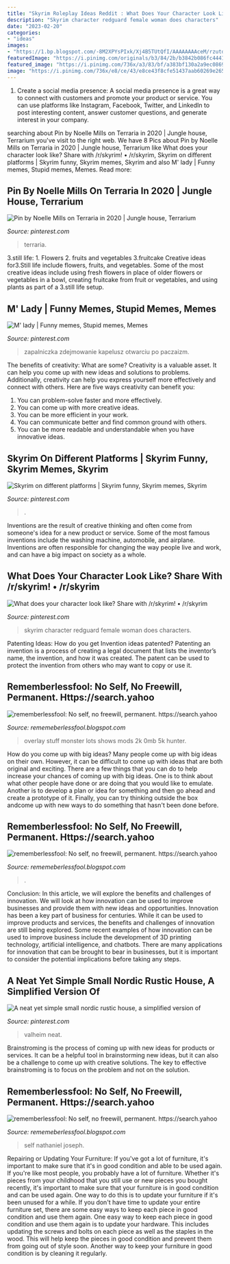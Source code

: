```yaml
---
title: "Skyrim Roleplay Ideas Reddit : What Does Your Character Look Like? Share With /r/skyrim! • /r/skyrim"
description: "Skyrim character redguard female woman does characters"
date: "2023-02-20"
categories:
- "ideas"
images:
- "https://1.bp.blogspot.com/-8M2XPYsPIxk/Xj4B5TUtQfI/AAAAAAAAceM/rzutdsOGFiQ6UFF2sQyhRgZMXGsxW1QTQCLcBGAsYHQ/s320/Untitled371.png"
featuredImage: "https://i.pinimg.com/originals/b3/84/2b/b3842b086fc44415f392cd2caa404f6d.jpg"
featured_image: "https://i.pinimg.com/736x/a3/83/bf/a383bf130a2a9ec08698d4b3ef67b2e7.jpg"
image: "https://i.pinimg.com/736x/e8/ce/43/e8ce43f8cfe51437aab60269e26523c1.jpg"
---
```



1. Create a social media presence: A social media presence is a great way to connect with customers and promote your product or service. You can use platforms like Instagram, Facebook, Twitter, and LinkedIn to post interesting content, answer customer questions, and generate interest in your company.

	

		
searching about Pin by Noelle Mills on Terraria in 2020 | Jungle house, Terrarium you've visit to the right web. We have 8 Pics about Pin by Noelle Mills on Terraria in 2020 | Jungle house, Terrarium like What does your character look like? Share with /r/skyrim! • /r/skyrim, Skyrim on different platforms | Skyrim funny, Skyrim memes, Skyrim and also M&#039; lady | Funny memes, Stupid memes, Memes. Read more:
		
    
## Pin By Noelle Mills On Terraria In 2020 | Jungle House, Terrarium

<img loading=lazy src="https://i.pinimg.com/736x/e8/ce/43/e8ce43f8cfe51437aab60269e26523c1.jpg" onerror="this.onerror=null;this.src='https://tse1.mm.bing.net/th?id=OIP.32Of0Us7RXqTRhnHB0SDVwHaE_&amp;pid=15.1';" alt="Pin by Noelle Mills on Terraria in 2020 | Jungle house, Terrarium">

_Source: pinterest.com_

>terraria. 

	

3.still life: 1. Flowers 2. fruits and vegetables 3.fruitcake
Creative ideas for3.Still life include flowers, fruits, and vegetables. Some of the most creative ideas include using fresh flowers in place of older flowers or vegetables in a bowl, creating fruitcake from fruit or vegetables, and using plants as part of a 3.still life setup.

    
## M&#039; Lady | Funny Memes, Stupid Memes, Memes

<img loading=lazy src="https://i.pinimg.com/originals/0f/68/aa/0f68aa8d95fb1d03448c6c1dca2064af.jpg" onerror="this.onerror=null;this.src='https://tse1.mm.bing.net/th?id=OIP.hf3e1hLpqvUI2ItAJRiXlwHaHU&amp;pid=15.1';" alt="M&#039; lady | Funny memes, Stupid memes, Memes">

_Source: pinterest.com_

>zapalniczka zdejmowanie kapelusz otwarciu po paczaizm. 

	

The benefits of creativity: What are some?
Creativity is a valuable asset. It can help you come up with new ideas and solutions to problems. Additionally, creativity can help you express yourself more effectively and connect with others. Here are five ways creativity can benefit you: 
1) You can problem-solve faster and more effectively.
2) You can come up with more creative ideas.
3) You can be more efficient in your work.
4) You can communicate better and find common ground with others.
5) You can be more readable and understandable when you have innovative ideas.

    
## Skyrim On Different Platforms | Skyrim Funny, Skyrim Memes, Skyrim

<img loading=lazy src="https://i.pinimg.com/736x/a3/83/bf/a383bf130a2a9ec08698d4b3ef67b2e7.jpg" onerror="this.onerror=null;this.src='https://tse1.mm.bing.net/th?id=OIP.UdcGK5yPqCZ9jS7po0XZ7wAAAA&amp;pid=15.1';" alt="Skyrim on different platforms | Skyrim funny, Skyrim memes, Skyrim">

_Source: pinterest.com_

>. 

	

Inventions are the result of creative thinking and often come from someone's idea for a new product or service. Some of the most famous inventions include the washing machine, automobile, and airplane. Inventions are often responsible for changing the way people live and work, and can have a big impact on society as a whole.

    
## What Does Your Character Look Like? Share With /r/skyrim! • /r/skyrim

<img loading=lazy src="https://i.pinimg.com/originals/b3/84/2b/b3842b086fc44415f392cd2caa404f6d.jpg" onerror="this.onerror=null;this.src='https://tse1.mm.bing.net/th?id=OIP.JvSsM9du8J4NX2o5K7TI6AHaEo&amp;pid=15.1';" alt="What does your character look like? Share with /r/skyrim! • /r/skyrim">

_Source: pinterest.com_

>skyrim character redguard female woman does characters. 

	

Patenting Ideas: How do you get Invention ideas patented?
Patenting an invention is a process of creating a legal document that lists the inventor’s name, the invention, and how it was created. The patent can be used to protect the invention from others who may want to copy or use it.

    
## Rememberlessfool: No Self, No Freewill, Permanent. Https://search.yahoo

<img loading=lazy src="https://staticdelivery.nexusmods.com/mods/2531/images/thumbnails/142/142-1552177366-195824757.png" onerror="this.onerror=null;this.src='https://tse4.mm.bing.net/th?id=OIP.MF3uF-cJjcyHP_7zI0T4kgAAAA&amp;pid=15.1';" alt="rememberlessfool: No self, no freewill, permanent. https://search.yahoo">

_Source: rememeberlessfool.blogspot.com_

>overlay stuff monster lots shows mods 2k 0mb 5k hunter. 

	

How do you come up with big ideas?
Many people come up with big ideas on their own. However, it can be difficult to come up with ideas that are both original and exciting. There are a few things that you can do to help increase your chances of coming up with big ideas. One is to think about what other people have done or are doing that you would like to emulate. Another is to develop a plan or idea for something and then go ahead and create a prototype of it. Finally, you can try thinking outside the box andcome up with new ways to do something that hasn't been done before.

    
## Rememberlessfool: No Self, No Freewill, Permanent. Https://search.yahoo

<img loading=lazy src="https://1.bp.blogspot.com/-xENTPUX8eJY/Xjn72L-PJ6I/AAAAAAAAcUQ/-OAElAhmzV8zwlKVkoK3TBCnA15clmShgCLcBGAsYHQ/s1600/Untitled282.png" onerror="this.onerror=null;this.src='https://tse1.mm.bing.net/th?id=OIP.01f_qJ9M3mKaxpeazZaQBAHaEK&amp;pid=15.1';" alt="rememberlessfool: No self, no freewill, permanent. https://search.yahoo">

_Source: rememeberlessfool.blogspot.com_

>. 

	

Conclusion: In this article, we will explore the benefits and challenges of innovation. We will look at how innovation can be used to improve businesses and provide them with new ideas and opportunities.
Innovation has been a key part of business for centuries. While it can be used to improve products and services, the benefits and challenges of innovation are still being explored. Some recent examples of how innovation can be used to improve business include the development of 3D printing technology, artificial intelligence, and chatbots. There are many applications for innovation that can be brought to bear in businesses, but it is important to consider the potential implications before taking any steps.

    
## A Neat Yet Simple Small Nordic Rustic House, A Simplified Version Of

<img loading=lazy src="https://i.pinimg.com/736x/9a/e8/48/9ae8487eff133ee5621f45ed77ed7632.jpg" onerror="this.onerror=null;this.src='https://tse3.mm.bing.net/th?id=OIP.rHgC7vRCyphsEgwi21ntbQHaEK&amp;pid=15.1';" alt="A neat yet simple small nordic rustic house, a simplified version of">

_Source: pinterest.com_

>valheim neat. 

	

Brainstroming is the process of coming up with new ideas for products or services. It can be a helpful tool in brainstorming new ideas, but it can also be a challenge to come up with creative solutions. The key to effective brainstroming is to focus on the problem and not on the solution.

    
## Rememberlessfool: No Self, No Freewill, Permanent. Https://search.yahoo

<img loading=lazy src="https://1.bp.blogspot.com/-8M2XPYsPIxk/Xj4B5TUtQfI/AAAAAAAAceM/rzutdsOGFiQ6UFF2sQyhRgZMXGsxW1QTQCLcBGAsYHQ/s320/Untitled371.png" onerror="this.onerror=null;this.src='https://tse3.mm.bing.net/th?id=OIP.5HiirB4dQ6Hc2XcmE0K37wAAAA&amp;pid=15.1';" alt="rememberlessfool: No self, no freewill, permanent. https://search.yahoo">

_Source: rememeberlessfool.blogspot.com_

>self nathaniel joseph. 

	

Repairing or Updating Your Furniture: If you've got a lot of furniture, it's important to make sure that it's in good condition and able to be used again.
If you're like most people, you probably have a lot of furniture. Whether it's pieces from your childhood that you still use or new pieces you bought recently, it's important to make sure that your furniture is in good condition and can be used again. One way to do this is to update your furniture if it's been unused for a while. If you don't have time to update your entire furniture set, there are some easy ways to keep each piece in good condition and use them again. 
One easy way to keep each piece in good condition and use them again is to update your hardware. This includes updating the screws and bolts on each piece as well as the staples in the wood. This will help keep the pieces in good condition and prevent them from going out of style soon. Another way to keep your furniture in good condition is by cleaning it regularly.

